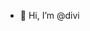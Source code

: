 - 👋 Hi, I’m @divi
<!---
diviisop/diviisop is a ✨ special ✨ repository because its `README.md` (this file) appears on your GitHub profile.
You can click the Preview link to take a look at your changes.
--->
